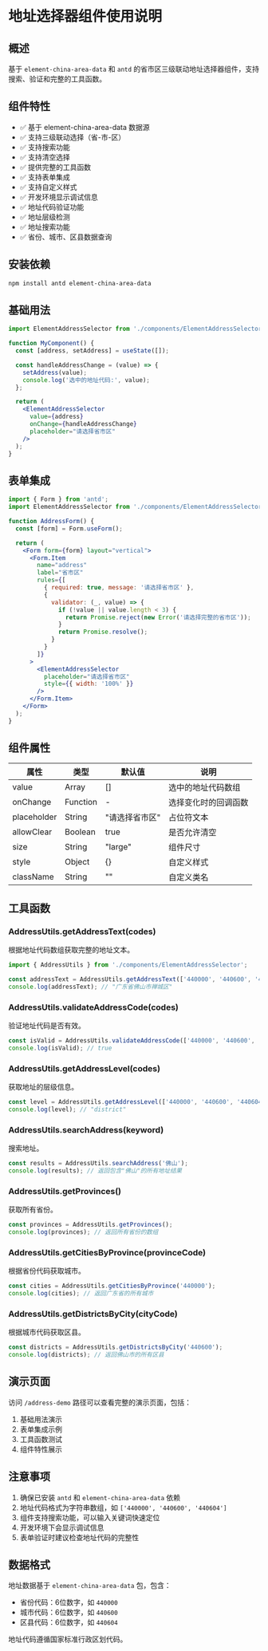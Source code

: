 # 地址选择器组件使用说明

## 概述

基于 `element-china-area-data` 和 `antd` 的省市区三级联动地址选择器组件，支持搜索、验证和完整的工具函数。

## 组件特性

- ✅ 基于 element-china-area-data 数据源
- ✅ 支持三级联动选择（省-市-区）
- ✅ 支持搜索功能
- ✅ 支持清空选择
- ✅ 提供完整的工具函数
- ✅ 支持表单集成
- ✅ 支持自定义样式
- ✅ 开发环境显示调试信息
- ✅ 地址代码验证功能
- ✅ 地址层级检测
- ✅ 地址搜索功能
- ✅ 省份、城市、区县数据查询

## 安装依赖

```bash
npm install antd element-china-area-data
```

## 基础用法

```jsx
import ElementAddressSelector from './components/ElementAddressSelector';

function MyComponent() {
  const [address, setAddress] = useState([]);

  const handleAddressChange = (value) => {
    setAddress(value);
    console.log('选中的地址代码:', value);
  };

  return (
    <ElementAddressSelector
      value={address}
      onChange={handleAddressChange}
      placeholder="请选择省市区"
    />
  );
}
```

## 表单集成

```jsx
import { Form } from 'antd';
import ElementAddressSelector from './components/ElementAddressSelector';

function AddressForm() {
  const [form] = Form.useForm();

  return (
    <Form form={form} layout="vertical">
      <Form.Item
        name="address"
        label="省市区"
        rules={[
          { required: true, message: '请选择省市区' },
          { 
            validator: (_, value) => {
              if (!value || value.length < 3) {
                return Promise.reject(new Error('请选择完整的省市区'));
              }
              return Promise.resolve();
            }
          }
        ]}
      >
        <ElementAddressSelector
          placeholder="请选择省市区"
          style={{ width: '100%' }}
        />
      </Form.Item>
    </Form>
  );
}
```

## 组件属性

| 属性 | 类型 | 默认值 | 说明 |
|------|------|--------|------|
| value | Array | [] | 选中的地址代码数组 |
| onChange | Function | - | 选择变化时的回调函数 |
| placeholder | String | "请选择省市区" | 占位符文本 |
| allowClear | Boolean | true | 是否允许清空 |
| size | String | "large" | 组件尺寸 |
| style | Object | {} | 自定义样式 |
| className | String | "" | 自定义类名 |

## 工具函数

### AddressUtils.getAddressText(codes)
根据地址代码数组获取完整的地址文本。

```jsx
import { AddressUtils } from './components/ElementAddressSelector';

const addressText = AddressUtils.getAddressText(['440000', '440600', '440604']);
console.log(addressText); // "广东省佛山市禅城区"
```

### AddressUtils.validateAddressCode(codes)
验证地址代码是否有效。

```jsx
const isValid = AddressUtils.validateAddressCode(['440000', '440600', '440604']);
console.log(isValid); // true
```

### AddressUtils.getAddressLevel(codes)
获取地址的层级信息。

```jsx
const level = AddressUtils.getAddressLevel(['440000', '440600', '440604']);
console.log(level); // "district"
```

### AddressUtils.searchAddress(keyword)
搜索地址。

```jsx
const results = AddressUtils.searchAddress('佛山');
console.log(results); // 返回包含"佛山"的所有地址结果
```

### AddressUtils.getProvinces()
获取所有省份。

```jsx
const provinces = AddressUtils.getProvinces();
console.log(provinces); // 返回所有省份的数组
```

### AddressUtils.getCitiesByProvince(provinceCode)
根据省份代码获取城市。

```jsx
const cities = AddressUtils.getCitiesByProvince('440000');
console.log(cities); // 返回广东省的所有城市
```

### AddressUtils.getDistrictsByCity(cityCode)
根据城市代码获取区县。

```jsx
const districts = AddressUtils.getDistrictsByCity('440600');
console.log(districts); // 返回佛山市的所有区县
```

## 演示页面

访问 `/address-demo` 路径可以查看完整的演示页面，包括：

1. 基础用法演示
2. 表单集成示例
3. 工具函数测试
4. 组件特性展示

## 注意事项

1. 确保已安装 `antd` 和 `element-china-area-data` 依赖
2. 地址代码格式为字符串数组，如 `['440000', '440600', '440604']`
3. 组件支持搜索功能，可以输入关键词快速定位
4. 开发环境下会显示调试信息
5. 表单验证时建议检查地址代码的完整性

## 数据格式

地址数据基于 `element-china-area-data` 包，包含：

- 省份代码：6位数字，如 `440000`
- 城市代码：6位数字，如 `440600`
- 区县代码：6位数字，如 `440604`

地址代码遵循国家标准行政区划代码。
